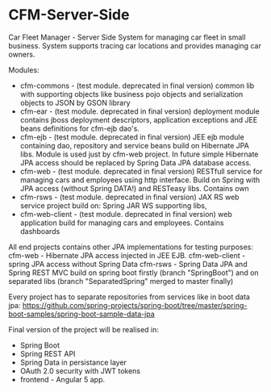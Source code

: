 # CFM-Server-Side
Car Fleet Manager - Server Side
System for managing car fleet in small business. System supports tracing car locations and provides managing car owners.

Modules:
- cfm-commons - (test module. deprecated in final version) common lib with supporting objects like business pojo objects and serialization objects to JSON by GSON library
- cfm-ear - (test module. deprecated in final version) deployment module contains jboss deployment descriptors, application exceptions and JEE beans definitions for cfm-ejb dao's.
- cfm-ejb - (test module. deprecated in final version) JEE ejb module containing dao, repository and service beans build on Hibernate JPA libs. Module is used just by cfm-web project. In future simple Hibernate JPA access should be replaced by Spring Data JPA database access.
- cfm-web - (test module. deprecated in final version) RESTfull service for managing cars and employees using http interface. Build on Spring with JPA access (without Spring DATA!) and RESTeasy libs. Contains own
- cfm-rsws - (test module. deprecated in final version) JAX RS web service project build on: Spring JAR WS supporting libs, 
- cfm-web-client - (test module. deprecated in final version) web application build for managing cars and employees. Contains dashboards 

All end projects contains other JPA implementations for testing purposes:
cfm-web - Hibernate JPA access injected in JEE EJB.
cfm-web-client - spring JPA access without Spring Data
cfm-rsws - Spring Data JPA and Spring REST MVC build on spring boot firstly (branch "SpringBoot") and on separated libs (branch "SeparatedSpring" merged to master finally)

Every project has to separate repositories from services like in boot data jpa: https://github.com/spring-projects/spring-boot/tree/master/spring-boot-samples/spring-boot-sample-data-jpa

Final version of the project will be realised in:
- Spring Boot 
- Spring REST API
- Spring Data in persistance layer
- OAuth 2.0 security with JWT tokens
- frontend - Angular 5 app.


